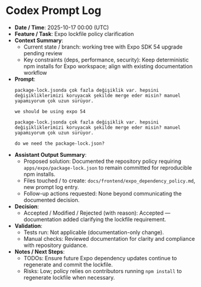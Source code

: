 # Codex Prompt Log

- **Date / Time**: 2025-10-17 00:00 (UTC)
- **Feature / Task**: Expo lockfile policy clarification
- **Context Summary**:
  - Current state / branch: working tree with Expo SDK 54 upgrade pending review
  - Key constraints (deps, performance, security): Keep deterministic npm installs for Expo workspace; align with existing documentation workflow
- **Prompt**:
  ```text
  package-lock.jsonda çok fazla değişiklik var. hepsini değişikliklerimizi koruyacak şekilde merge eder misin? manuel yapamıyorum çok uzun sürüyor.

  we should be using expo 54

  package-lock.jsonda çok fazla değişiklik var. hepsini değişikliklerimizi koruyacak şekilde merge eder misin? manuel yapamıyorum çok uzun sürüyor.

  do we need the package-lock.json?
  ```
- **Assistant Output Summary**:
  - Proposed solution: Documented the repository policy requiring `apps/expo/package-lock.json` to remain committed for reproducible npm installs.
  - Files touched / to create: `docs/frontend/expo_dependency_policy.md`, new prompt log entry.
  - Follow-up actions requested: None beyond communicating the documented decision.
- **Decision**:
  - Accepted / Modified / Rejected (with reason): Accepted — documentation added clarifying the lockfile requirement.
- **Validation**:
  - Tests run: Not applicable (documentation-only change).
  - Manual checks: Reviewed documentation for clarity and compliance with repository guidance.
- **Notes / Next Steps**:
  - TODOs: Ensure future Expo dependency updates continue to regenerate and commit the lockfile.
  - Risks: Low; policy relies on contributors running `npm install` to regenerate lockfile when necessary.
